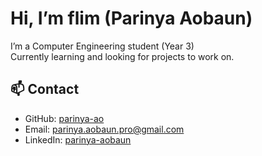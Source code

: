 # Hi, I’m flim (Parinya Aobaun)

I’m a Computer Engineering student (Year 3)  
Currently learning and looking for projects to work on.

## 📫 Contact
- GitHub: [parinya-ao](https://github.com/parinya-ao)
- Email: parinya.aobaun.pro@gmail.com
- LinkedIn: [parinya-aobaun](https://th.linkedin.com/in/parinya-aobaun)
